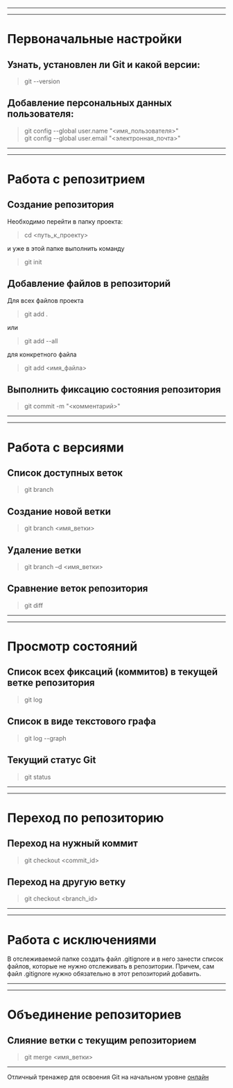 ***
***
# Первоначальные настройки
## Узнать, установлен ли Git и какой версии: 
> git --version
## Добавление персональных данных пользователя:
> git config --global user.name "<имя_пользователя>"    
> git config --global user.email "<электронная_почта>"
***
***
# Работа с репозитрием
## Создание репозитория
Необходимо перейти в папку проекта: 
> cd <путь_к_проекту>

и уже в этой папке выполнить команду
> git init
## Добавление файлов в репозиторий
Для всех файлов проекта 
> git add .

или
> git add --all

для конкретного файла
> git add <имя_файла>
## Выполнить фиксацию состояния репозитория
> git commit -m "<комментарий>"
***
***
# Работа с версиями
## Список доступных веток
> git branch
## Создание новой ветки
> git branch <имя_ветки>
## Удаление ветки
> git branch –d <имя_ветки>
## Сравнение веток репозитория
> git diff
***
***
# Просмотр состояний
## Список всех фиксаций (коммитов) в текущей ветке репозитория
> git log
## Список в виде текстового графа
> git log --graph

## Текущий статус Git
> git status
***
***
# Переход по репозиторию
## Переход на нужный коммит
> git checkout <commit_id>
## Переход на другую ветку
> git checkout <branch_id>
***
***
# Работа с исключениями
В отслеживаемой папке создать файл .gitignore и в него занести список файлов, которые не нужно отслеживать в репозитории. Причем, сам файл .gitignore нужно обязательно в этот репозиторий добавить.
***
***
# Объединение репозиториев
## Слияние ветки с текущим репозиторием
> git merge <имя_ветки>


***
Отличный тренажер для освоения Git на начальном уровне [онлайн](https://learngitbranching.js.org/?locale=ru_RU)

